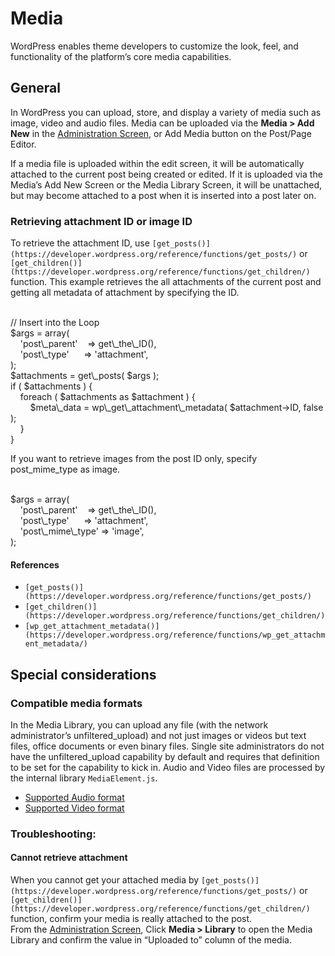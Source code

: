 # Media

WordPress enables theme developers to customize the look, feel, and functionality of the platform’s core media capabilities.

## General

In WordPress you can upload, store, and display a variety of media such as image, video and audio files. Media can be uploaded via the **Media > Add New** in the [Administration Screen](https://codex.wordpress.org/Administration_Screens), or Add Media button on the Post/Page Editor.

If a media file is uploaded within the edit screen, it will be automatically attached to the current post being created or edited. If it is uploaded via the Media’s Add New Screen or the Media Library Screen, it will be unattached, but may become attached to a post when it is inserted into a post later on.

### Retrieving attachment ID or image ID

To retrieve the attachment ID, use `[get_posts()](https://developer.wordpress.org/reference/functions/get_posts/)` or `[get_children()](https://developer.wordpress.org/reference/functions/get_children/)` function. This example retrieves the all attachments of the current post and getting all metadata of attachment by specifying the ID.

<br />
// Insert into the Loop<br />
$args = array(<br />
    'post\_parent'    => get\_the\_ID(),<br />
    'post\_type'      => 'attachment',<br />
);<br />
$attachments = get\_posts( $args );<br />
if ( $attachments ) {<br />
    foreach ( $attachments as $attachment ) {<br />
        $meta\_data = wp\_get\_attachment\_metadata( $attachment->ID, false );<br />
    }<br />
}<br />

If you want to retrieve images from the post ID only, specify post\_mime\_type as image.

<br />
$args = array(<br />
    'post\_parent'    => get\_the\_ID(),<br />
    'post\_type'      => 'attachment',<br />
    'post\_mime\_type' => 'image',<br />
);<br />

#### References

*   `[get_posts()](https://developer.wordpress.org/reference/functions/get_posts/)`
*   `[get_children()](https://developer.wordpress.org/reference/functions/get_children/)`
*   `[wp_get_attachment_metadata()](https://developer.wordpress.org/reference/functions/wp_get_attachment_metadata/)`

## Special considerations

### Compatible media formats

In the Media Library, you can upload any file (with the network administrator’s unfiltered\_upload) and not just images or videos but text files, office documents or even binary files. Single site administrators do not have the unfiltered\_upload capability by default and requires that definition to be set for the capability to kick in. Audio and Video files are processed by the internal library `MediaElement.js`.

*   [Supported Audio format](https://developer.wordpress.org/?post_type=theme-handbook&p=25145#supported-audio-format)
*   [Supported Video format](https://developer.wordpress.org/themes/functionality/media/video/#supported-video-format)

### Troubleshooting:

#### Cannot retrieve attachment

When you cannot get your attached media by `[get_posts()](https://developer.wordpress.org/reference/functions/get_posts/)` or `[get_children()](https://developer.wordpress.org/reference/functions/get_children/)` function, confirm your media is really attached to the post.  
From the [Administration Screen](https://codex.wordpress.org/Administration_Screens), Click **Media > Library** to open the Media Library and confirm the value in “Uploaded to” column of the media.